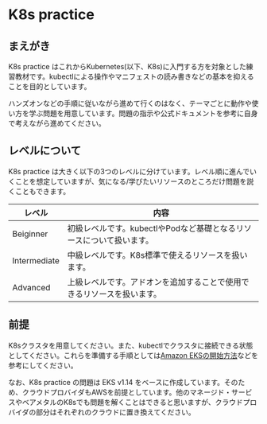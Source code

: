 # K8s practice
## まえがき
K8s practice はこれからKubernetes(以下、K8s)に入門する方を対象とした練習教材です。kubectlによる操作やマニフェストの読み書きなどの基本を抑えることを目的としています。

ハンズオンなどの手順に従いながら進めて行くのはなく、テーマごとに動作や使い方を学ぶ問題を用意しています。問題の指示や公式ドキュメントを参考に自身で考えながら進めてください。

## レベルについて
K8s practice は大きく以下の3つのレベルに分けています。レベル順に進んでいくことを想定していますが、気になる/学びたいリソースのところだけ問題を説くこともできます。

|レベル|内容|
|-|-|
|Beiginner|初級レベルです。kubectlやPodなど基礎となるリソースについて扱います。|
|Intermediate|中級レベルです。K8s標準で使えるリソースを扱います。|
|Advanced|上級レベルです。アドオンを追加することで使用できるリソースを扱います。|

## 前提
K8sクラスタを用意してください。また、kubectlでクラスタに接続できる状態としてください。これらを準備する手順としては[Amazon EKSの開始方法](https://docs.aws.amazon.com/ja_jp/eks/latest/userguide/getting-started.html)などを参考にしてください。

なお、K8s practice の問題は EKS v1.14 をベースに作成しています。そのため、クラウドプロバイダもAWSを前提としています。他のマネージド・サービスやベアメタルのK8sでも問題を解くことはできると思いますが、クラウドプロバイダの部分はそれぞれのクラウドに置き換えてください。


